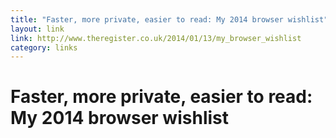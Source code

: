 ```yaml
---
title: "Faster, more private, easier to read: My 2014 browser wishlist"
layout: link
link: http://www.theregister.co.uk/2014/01/13/my_browser_wishlist
category: links
---
```

# Faster, more private, easier to read: My 2014 browser wishlist
